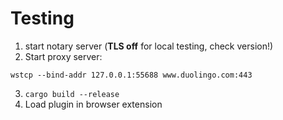 # Testing

1. start notary server (**TLS off** for local testing, check version!)
2. Start proxy server:
```
wstcp --bind-addr 127.0.0.1:55688 www.duolingo.com:443
```
3. `cargo build --release`
4. Load plugin in browser extension
